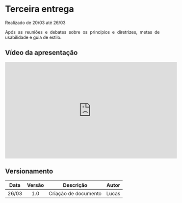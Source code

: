 # Terceira entrega

<p align="justify">Realizado de 20/03 até 26/03</p>
<p align="justify">Após as reuniões e debates sobre  os princípios e diretrizes, metas de usabilidade e guia de estilo.</p>


## Vídeo da apresentação

<iframe width="560" height="315" src="https://www.youtube.com/embed/oc03-KjXIfk" frameborder="0" allow="accelerometer; autoplay; clipboard-write; encrypted-media; gyroscope; picture-in-picture" allowfullscreen></iframe>

<!-- ## Slides da apresentação

<object data="../../assets/apresentacao_1.pdf" type="application/pdf" width="700px" height="400px"> -->
<!-- <embed src="../../imagens/apresentacao_1.pdf">
        <p>This browser does not support PDFs. Please download the PDF to view it: <a href="../../assests/apresentacao_1.pdf">Download PDF</a>.</p>
    </embed> -->
</object>


## Versionamento

| Data |Versão| Descrição | Autor |
|:----:|:----:|:---------:|:-----:|
|26/03 | 1.0  | Criação de documento| Lucas|



